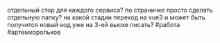 
отдельный стор для каждого сервиса?
по страничке просто сделать отдельную папку? 
на какой стадии переход на vue3 и может быть получится новый код уже на 3-ей вьюхе писать?
#работа #артемкорольков
